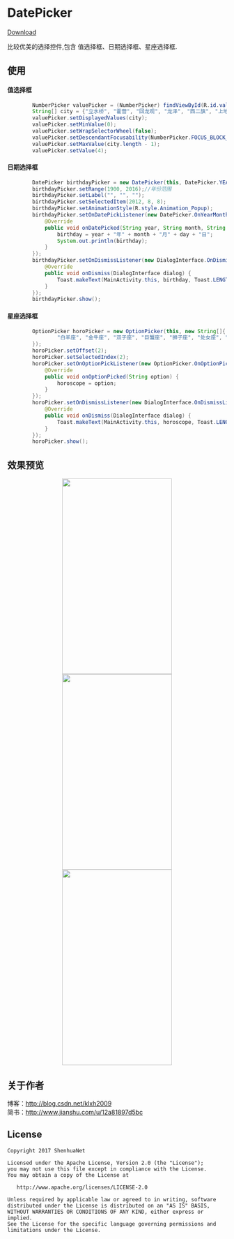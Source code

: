 # DatePicker

[Download](https://github.com/shenhuanet/AndroidOpen/raw/master/--Downloads/DatePickerDemo.zip)

比较优美的选择控件,包含 值选择框、日期选择框、星座选择框.

## 使用
#### 值选择框
```java
        NumberPicker valuePicker = (NumberPicker) findViewById(R.id.valuepicker);
        String[] city = {"立水桥", "霍营", "回龙观", "龙泽", "西二旗", "上地"};
        valuePicker.setDisplayedValues(city);
        valuePicker.setMinValue(0);
        valuePicker.setWrapSelectorWheel(false);
        valuePicker.setDescendantFocusability(NumberPicker.FOCUS_BLOCK_DESCENDANTS);
        valuePicker.setMaxValue(city.length - 1);
        valuePicker.setValue(4);
```
#### 日期选择框
```java
        DatePicker birthdayPicker = new DatePicker(this, DatePicker.YEAR_MONTH_DAY);
        birthdayPicker.setRange(1900, 2016);//年份范围
        birthdayPicker.setLabel("", "", "");
        birthdayPicker.setSelectedItem(2012, 8, 8);
        birthdayPicker.setAnimationStyle(R.style.Animation_Popup);
        birthdayPicker.setOnDatePickListener(new DatePicker.OnYearMonthDayPickListener() {
            @Override
            public void onDatePicked(String year, String month, String day) {
                birthday = year + "年" + month + "月" + day + "日";
                System.out.println(birthday);
            }
        });
        birthdayPicker.setOnDismissListener(new DialogInterface.OnDismissListener() {
            @Override
            public void onDismiss(DialogInterface dialog) {
                Toast.makeText(MainActivity.this, birthday, Toast.LENGTH_SHORT).show();
            }
        });
        birthdayPicker.show();
```
#### 星座选择框
```java
        OptionPicker horoPicker = new OptionPicker(this, new String[]{
                "白羊座", "金牛座", "双子座", "巨蟹座", "狮子座", "处女座", "天秤座", "天蝎座", "射手座", "摩羯座", "水瓶座", "双鱼座"
        });
        horoPicker.setOffset(2);
        horoPicker.setSelectedIndex(2);
        horoPicker.setOnOptionPickListener(new OptionPicker.OnOptionPickListener() {
            @Override
            public void onOptionPicked(String option) {
                horoscope = option;
            }
        });
        horoPicker.setOnDismissListener(new DialogInterface.OnDismissListener() {
            @Override
            public void onDismiss(DialogInterface dialog) {
                Toast.makeText(MainActivity.this, horoscope, Toast.LENGTH_SHORT).show();
            }
        });
        horoPicker.show();
```
## 效果预览
<div align="center">
	<img width="252" height="448" src="https://github.com/shenhuanet/AndroidOpen/blob/master/datepicker/screenshot/img_value_picker.png"/>
	<img width="252" height="448" src="https://github.com/shenhuanet/AndroidOpen/blob/master/datepicker/screenshot/img_date_picker.png"/>
	<img width="252" height="448" src="https://github.com/shenhuanet/AndroidOpen/blob/master/datepicker/screenshot/img_option_picker.png"/>
</div>

## 关于作者
博客：http://blog.csdn.net/klxh2009<br>
简书：http://www.jianshu.com/u/12a81897d5bc

## License

    Copyright 2017 ShenhuaNet

    Licensed under the Apache License, Version 2.0 (the "License");
    you may not use this file except in compliance with the License.
    You may obtain a copy of the License at

       http://www.apache.org/licenses/LICENSE-2.0

    Unless required by applicable law or agreed to in writing, software
    distributed under the License is distributed on an "AS IS" BASIS,
    WITHOUT WARRANTIES OR CONDITIONS OF ANY KIND, either express or implied.
    See the License for the specific language governing permissions and
    limitations under the License.